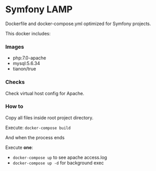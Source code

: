 # Symfony LAMP

Dockerfile and docker-compose.yml optimized for Symfony projects.

This docker includes:

### Images

- php:7.0-apache
- mysql:5.6.34
- tianon/true

### Checks

Check virtual host config for Apache.

### How to

Copy all files inside root project directory.

Execute: `docker-compose build`

And when the process ends

Execute **one**: 
- `docker-compose up` to see apache access.log
- `docker-compose up -d` for background exec